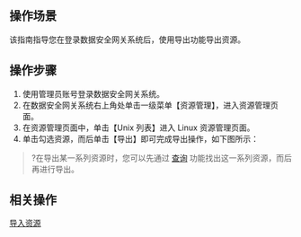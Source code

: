 ## 操作场景
该指南指导您在登录数据安全网关系统后，使用导出功能导出资源。



## 操作步骤
1. 使用管理员账号登录数据安全网关系统。
2. 在数据安全网关系统右上角处单击一级菜单【资源管理】，进入资源管理页面。
3. 在资源管理页面中，单击【Unix 列表】进入 Linux 资源管理页面。
4. 单击勾选资源，而后单击【导出】即可完成导出操作，如下图所示：

>?在导出某一系列资源时，您可以先通过 [查询]() 功能找出这一系列资源，而后再进行导出。


## 相关操作
[导入资源]()
